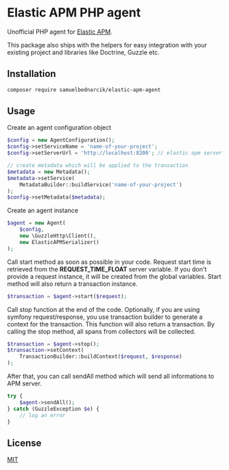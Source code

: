 # Elastic APM PHP agent

Unofficial PHP agent for [Elastic APM](https://www.elastic.co/solutions/apm).

This package also ships with the helpers for easy integration with your
existing project and libraries like Doctrine, Guzzle etc.

## Installation
```bash
composer require samuelbednarcik/elastic-apm-agent
```

## Usage

Create an agent configuration object
```php
$config = new AgentConfiguration();
$config->setServiceName = 'name-of-your-project';
$config->setServerUrl = 'http://localhost:8200'; // elastic apm server

// create metadata which will be applied to the transaction
$metadata = new Metadata();
$metadata->setService(
    MetadataBuilder::buildService('name-of-your-project')
);
$config->setMetadata($metadata);
```

Create an agent instance
```php
$agent = new Agent(
    $config,
    new \GuzzleHttp\Client(),
    new ElasticAPMSerializer()
);
```

Call start method as soon as possible in your code. Request start time is
retrieved from the **REQUEST_TIME_FLOAT** server variable. If you don't
provide a request instance, it will be created from the global variables.
Start method will also return a transaction instance.
```php
$transaction = $agent->start($request);
```

Call stop function at the end of the code. Optionally, if you are using
symfony request/response, you use transaction builder to generate
a context for the transaction. This function will also return a transaction.
By calling the stop method, all spans from collectors will be collected.
```php
$transaction = $agent->stop();
$transaction->setContext(
    TransactionBuilder::buildContext($request, $response)
);
```

After that, you can call sendAll method which will send all informations
to APM server.
```php
try {
    $agent->sendAll();
} catch (GuzzleException $e) {
    // log an error
}
```

## License
[MIT](https://choosealicense.com/licenses/mit/)